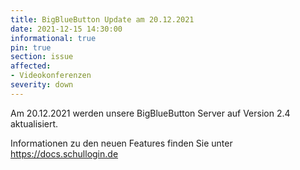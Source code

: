```yaml
---
title: BigBlueButton Update am 20.12.2021
date: 2021-12-15 14:30:00
informational: true
pin: true
section: issue
affected:
- Videokonferenzen
severity: down
---
```


Am 20.12.2021 werden unsere BigBlueButton Server auf Version 2.4 aktualisiert.

Informationen zu den neuen Features finden Sie unter https://docs.schullogin.de